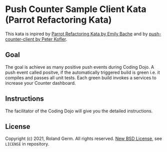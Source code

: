 # Push Counter Sample Client Kata (Parrot Refactoring Kata)

This kata is inpired by [Parrot Refactoring Kata by Emily Bache](https://github.com/emilybache/Parrot-Refactoring-Kata) and by [push-counter-client by Peter Kofler](https://github.com/codecop/push-counter-client).

## Goal 

The goal is achieve as many positive push events during Coding Dojo. A push event called positve, if the automatically triggered build is green i.e. it compiles and passes all unit tests. Each green build invokes a services to increase your Counter dashboard.

## Instructions

The facilitator of the Coding Dojo will give you the detailed instructions. 

## License

Copyright (c) 2021, Roland Germ. All rights reserved.
[New BSD License](https://opensource.org/licenses/BSD-3-Clause), see `LICENSE` in repository.
